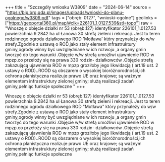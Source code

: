 +++
title = "Szczegóły wniosku W3809"
date = "2024-06-14"
source = "https://bip.brg.gda.pl/images/uploads/wnioski-do-planu-ogolnego/w3809.pdf"
tags = ["obręb: 0127", "wnioski-ogolne"]
geolinks = ["https://geoportal360.pl/map/#clk=226101_1.0127.539&stl=topo"]
raw = "Wnoszę o obięcie działki nr 53 (obręb.127) identyfikator 226101_1.0127.53 powierzchnia 9.2842 ha ul Łanowa 30 strefą zieleni i rekreacji. Jest to teren rodzinnego ogrodu działkowego ROD 'Motława' który przynależy do w/w strefy.Zgodnie z ustawą o ROD.jako stały element infrastruktury gminy,ogrody winny być uwzględniane w ich rozwoju ,a organy gmin tworzyć do tego warunki .Objęcie w/w strefą umożliwi ujawnienie ROD w mpzp.co przełoży się na prawa 330 rodzin- działkowców .Objęcie strefą zakazującą ujawnienia ROD w mpzp groziłoby jego likwidacją ( art.19 ust. 2 ustawy o ROD)..ROÓD są obszarem o wysokiej bioróżnorodności,ich ochrona planistyczna realizuje prawo UE oraz krajowe; są ważnym elementem infrastruktury zielonej gminy; służą realizacji zadań gminy,pełniąc funkcje społeczne "
+++

Wnoszę o obięcie działki nr 53 (obręb.127) identyfikator 226101_1.0127.53 powierzchnia 9.2842 ha ul
Łanowa 30 strefą zieleni i rekreacji. Jest to teren rodzinnego ogrodu działkowego ROD "Motława" który przynależy do
w/w strefy.Zgodnie z ustawą o ROD.jako stały element infrastruktury gminy,ogrody winny być uwzględniane w ich
rozwoju ,a organy gmin tworzyć do tego warunki .Objęcie w/w strefą umożliwi ujawnienie ROD w mpzp.co przełoży się
na prawa 330 rodzin- działkowców .Objęcie strefą zakazującą ujawnienia ROD w mpzp groziłoby jego likwidacją ( art.19
ust. 2 ustawy o ROD)..ROÓD są obszarem o wysokiej bioróżnorodności,ich ochrona planistyczna realizuje prawo UE oraz
krajowe; są ważnym elementem infrastruktury zielonej gminy; służą realizacji zadań gminy,pełniąc funkcje społeczne



